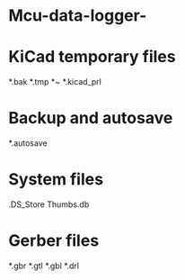 # Mcu-data-logger-
# KiCad temporary files
*.bak
*.tmp
*~
*.kicad_prl

# Backup and autosave
*.autosave

# System files
.DS_Store
Thumbs.db

# Gerber files 
*.gbr
*.gtl
*.gbl
*.drl
